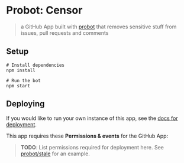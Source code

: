# Probot: Censor

> a GitHub App built with [probot](https://github.com/probot/probot) that removes sensitive stuff
> from issues, pull requests and comments

## Setup

```
# Install dependencies
npm install

# Run the bot
npm start
```

## Deploying

If you would like to run your own instance of this app, see the [docs for deployment](https://probot.github.io/docs/deployment/).

This app requires these **Permissions & events** for the GitHub App:

> **TODO**: List permissions required for deployment here. See [probot/stale](https://github.com/probot/stale/blob/master/docs/deploy.md) for an example.
